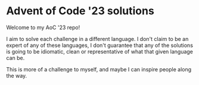 # Advent of Code '23 solutions

Welcome to my AoC '23 repo!

I aim to solve each challenge in a different language.
I don't claim to be an expert of any of these languages, I don't guarantee that any of the solutions is going to be
idiomatic, clean or representative of what that given language can be.

This is more of a challenge to myself, and maybe I can inspire people along the way.



